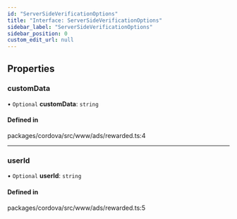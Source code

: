 ```yaml
---
id: "ServerSideVerificationOptions"
title: "Interface: ServerSideVerificationOptions"
sidebar_label: "ServerSideVerificationOptions"
sidebar_position: 0
custom_edit_url: null
---
```


## Properties

### customData

• `Optional` **customData**: `string`

#### Defined in

packages/cordova/src/www/ads/rewarded.ts:4

___

### userId

• `Optional` **userId**: `string`

#### Defined in

packages/cordova/src/www/ads/rewarded.ts:5
